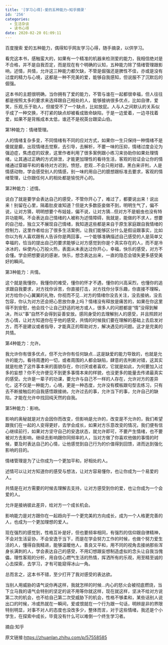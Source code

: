 ```yaml
---
title: '[学习心得]-爱的五种能力–知乎摘录'
id: '256'
categories:
  - 生活杂谈
  - 读书心得
date: 2020-02-20 01:09:11
---
```


百度搜索 爱的五种能力，偶得知乎网友学习心得，随手摘录，以供学习。

看完这本书，感触蛮大的，如果有一个精准的机器来检测爱的能力，我相信绝对是不合格，并不是自我否定，而是现在有个明确的认知，五种能力除了情绪管理跟影响，述情，共情，允许这三种能力都欠缺，不管是倔强还是脾性不佳，亦或是没有过度的精力与心境，这都是一种不完美的爱，能够自我感知，但说服不了沉默后的倔强。

<!--more-->

这本书的主题很明确，当你拥有了爱的能力，不管与谁在一起都很幸福，但人往往都是按照太多的要求来选择跟自己相处的人，能够接纳很多优点，比如自律，爱笑，乐观,乐于助人，但接受不了一个缺点，比如放屁。人与人之间默认的关系似乎成了一种交换，不打紧的缺点却被看成致命缺陷，于是一边爱着，一边寻找着爱，如果不是背叛成本太低，谁还不是祝英台跟梁山伯。

第1种能力：情绪管理。

人的情绪复杂多变，不同情绪有不同的应对方式，如果你一生只保持一种情绪不是傻就是癫，出现情绪去觉察，去引导，去解析，不要一味的压抑，情绪过度会沦为强迫症，焦虑症的奴隶，这里作者利用了很多案例跟小练习来协助你如果处理情绪，让其通过正确的方式排泄，才能更加理性的看待生活，客观的验证会让你的情绪通过穿越平和的看待对方迟到，愤怒，悲观...不会只用对错，黑白来评判，人是情感动物，学会感受别人的情感，别一味的用自己的臆想跟标准去要求，客观的情绪管理，让你跟任何人的相处都是愉悦开心的。

第2种能力：述情。

说白了就是要学会表达自己的感受，不管你开心了，难过了，都要说出来！说出来！别留在心里，隔着肚皮谁知道？但是大多数臣妾做不到，明明生气了，偏不说，让对方猜，明明想要个布娃娃，偏不说，让对方猜...但对方不是蛔虫也没有特异功能啊。不会表达自己情绪的人被称为述情障碍，我就是，能做的不求人，想要的自己给，独立又不展现自己情绪，我知道这些都是来自于原生家庭跟自我情绪的控制力，这里作者给出了很多生活案例，让我们能够区分什么是假设跟事实，比如你以为有人喜欢跟有人告诉你是两回事，一个能够准确描述自己感受的人是简单又幸福的，恰当的提出自己的要求能够让对方感觉到你是个真实存在的人，而不是冷冰冰的，纵使内心万般火热，表面从未表达过你开心，幸福，快乐的感受，对方不会懂。学会把想要说的感谢，快乐，想念表达出来，一直的隐忍会错失更多感受美好的瞬间。

第3种能力：共情。

这个就是我懂你，我懂你的难受，懂你的怀才不遇，懂你的兴高采烈，也懂你的追求跟自我要求，对方找你诉苦，你直接打击，对方找你分享乐趣，你直接不理睬，对方给你小心翼翼的礼物，你视而不见...对方的情绪你没去关注，没去接纳，没去包容，你认为对方还会把心思放你身上吗？情绪没有释放是痛苦的，如果在你这里得不到安慰，他会找个让自己舒适的地方或人，很多人的问题都是“情”没得到解决，所以“事”自然不会得到妥善安放。感同身受的去理解别人的感受，并且照顾对方心情，让对方知道你在乎他的感受，共情的时候我们要在理解的基础上去启发对方，而不是建议或者指导，才能真正的帮助对方，解决遇见的问题。这才是完美的共情。

第4种能力：允许。

我允许你有很多优点，但不允许你有任何缺点...这是缺爱的能力导致的，也就是允许的能力。看待周遭的一切，或者周围的人都会缺陷，肆意的去判断对错，这其实就是杜绝了这件事本来的面貌存在，你讨厌或者喜欢，它就是如此，为何要加入过多的妄想？你不允许便见不到更多事情本来的样貌，也没更多的能量去传递最真实的感受。允许是一辈子的功课，要允许与自己不一样的人存在，允许对方的差异化，这不仅是一种能力，心境，更是一种态度，允许没有模板跟句型去练习，只有去不断接触后的自我感悟跟接纳，允许过去的事，允许当下的事，允许自己的缺陷，才能在允许中找回纯天然的自我。

第5种能力：影响。

影响的奥秘就是对方会因你而改变，但影响是允许的，改变是不允许的，我们希望跟我们在一起的人变得更好，去学会成长，如果对方乐意改变的情况，我们便有信心继续前行，如果对方坚守自己的安逸状态，就允许即可，不要产生情绪，也不要被对方去影响，继续去影响跟你同频率的人，当对方做了你喜欢他做的事情的时候，要及时表达自己的心情，让他感觉到自己行为的价值得到回馈，进而达到强化影响的目的。

情绪管理是为了让你成为一个更加平和，好相处的人。

述情可以让对方知道你的感受与想法，让对方容易懂你，也让你成为一个易爱的人。

共情是在对方需要的时候去理解去支持，让对方感受到你的爱，也让你成为一个会爱的人。

允许是接纳彼此差异，给对方一个成长机会。

影响能力是对方跟你在一起趋向于一个更完美的方向成长，成为一个人格更完善的人，也成为一个更加理想的爱人。

现在强烈的感觉到，性格互补是好，但也要频率相同，有强烈的信仰跟自律精神，不会对生活妥协，不会安逸于当下，而是在学会努力工作的时候，也做个努力爱生活的人，懂得自我精进，能够温暖他人，善良又平和，用不同的视角去接纳那些浑身长满刺的人，学会表达自己的感受，不用幻想跟妄想制造虚拟的念头让自我当傀儡，理性客观的分析，用自信心燃气生活的热情，挥洒所有的乐观，用至精至诚的心去探索，去学习，才有可能窥得冰山一角。

总而言之，这本书不错，至少打开了我对感受的表达欲。

当别人用威胁的语气说你再这样，我就怎样的时候...内心的怒火会被彻底燃烧，当下立马我的语气会特别的坚定的说不用等你就这样，现在就这样，坚决不给对方说第二次的机会，也不给自己第二次受威胁下的机会，性格不够柔和，某些话别人说出口的时候，冷或热就在一瞬间，爱或恨就在一个行为跟一句话，明辨是非的界限特别明显，对事不对人的态度也没改多少，整体而言，对于这些情绪，我还是个小学生，在探索中成长，毕竟没有什么可以难倒一个终生学习者。

摘自:知乎

原文链接:https://zhuanlan.zhihu.com/p/57558585